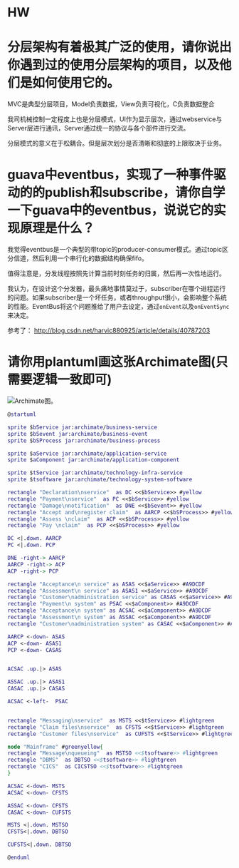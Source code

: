 # HW

# 分层架构有着极其⼴泛的使⽤，请你说出你遇到过的使⽤分层架构的项⽬，以及他们是如何使⽤它的。

MVC是典型分层项目，Model负责数据，View负责可视化，C负责数据整合

我司机械控制一定程度上也是分层模式，UI作为显示层次，通过webservice与Server层进行通讯，Server通过统一的协议与各个部件进行交流。

分层模式的意义在于松耦合。但是层次划分是否清晰和彻底的上限取决于业务。


#  guava中eventbus，实现了⼀种事件驱动的的publish和subscribe，请你⾃学⼀下guava中的eventbus，说说它的实现原理是什么？

我觉得eventbus是一个典型的带topic的producer-consumer模式。通过topic区分信道，然后利用一个串行化的数据结构确保fifo。

值得注意是，分发线程按照先计算当前时刻任务的归属，然后再一次性地运行。

我认为，在设计这个分发器，最头痛地事情莫过于，subscriber在哪个进程运行的问题。如果subscriber是一个坏任务，或者throughput很小，会影响整个系统的性能。EventBus将这个问题推给了用户去设定，通过`onEvent`以及`onEventSync`来决定。

参考了： http://blog.csdn.net/harvic880925/article/details/40787203

# 请你用plantuml画这张Archimate图(只需要逻辑一致即可)

![Archimate图](https://upload.wikimedia.org/wikipedia/commons/3/35/ArchiMate_example.jpg)。


```dot
@startuml

sprite $bService jar:archimate/business-service
sprite $bSevent jar:archimate/business-event
sprite $bSProcess jar:archimate/business-process

sprite $aService jar:archimate/application-service
sprite $aComponent jar:archimate/application-component

sprite $tService jar:archimate/technology-infra-service
sprite $tsoftware jar:archimate/technology-system-software

rectangle "Declaration\nservice"  as DC <<$bService>> #yellow
rectangle "Payment\nservice"  as PC <<$bService>> #yellow
rectangle "Damage\nnotification"  as DNE <<$bSevent>> #yellow
rectangle "Accept and\nregister claim"  as AARCP <<$bSProcess>> #yellow
rectangle "Assess \nclaim"  as ACP <<$bSProcess>> #yellow
rectangle "Pay \nclaim"  as PCP <<$bSProcess>> #yellow

DC <|.down. AARCP
PC <|.down. PCP

DNE -right-> AARCP
AARCP -right-> ACP
ACP -right-> PCP

rectangle "Acceptance\n service" as ASAS <<$aService>> #A9DCDF
rectangle "Assessment\n service" as ASAS1 <<$aService>> #A9DCDF
rectangle "Customer\nadministration service" as CASAS <<$aService>> #A9DCDF
rectangle "Payment\n system" as PSAC <<$aComponent>> #A9DCDF
rectangle "Acceptance\n system" as ACSAC <<$aComponent>> #A9DCDF
rectangle "Assessment\n system" as ASSAC <<$aComponent>> #A9DCDF
rectangle "Customer\nadministration system" as CASAC <<$aComponent>> #A9DCDF

AARCP <-down- ASAS
ACP <-down- ASAS1
PCP <-down- CASAS


ACSAC .up.|> ASAS

ASSAC .up.|> ASAS1
CASAC .up.|> CASAS

ACSAC <-left-  PSAC


rectangle "Messaging\nservice"  as MSTS <<$tService>> #lightgreen
rectangle "Claim files\nservice"  as CFSTS <<$tService>> #lightgreen
rectangle "Customer files\nservice"  as CUFSTS <<$tService>> #lightgreen

node "Mainframe" #greenyellow{
rectangle "Message\nqueueing"  as MSTSO <<$tsoftware>> #lightgreen
rectangle "DBMS"  as DBTSO <<$tsoftware>> #lightgreen
rectangle "CICS"  as CICSTSO <<$tsoftware>> #lightgreen
}

ACSAC <-down- MSTS
ACSAC <-down- CFSTS

ASSAC <-down- CFSTS
CASAC <-down- CUFSTS

MSTS <|.down. MSTSO
CFSTS<|.down. DBTSO

CUFSTS<|.down. DBTSO

@enduml
```


